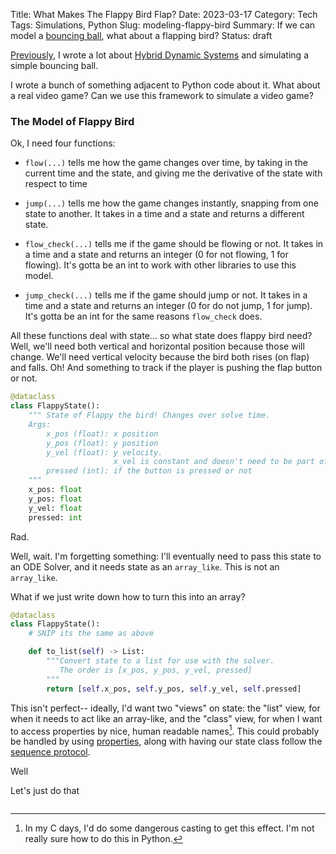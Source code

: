 Title: What Makes The Flappy Bird Flap?
Date: 2023-03-17
Category: Tech
Tags: Simulations, Python
Slug: modeling-flappy-bird
Summary: If we can model a [bouncing ball]({filename}/bouncing-balls.md), what about a flapping bird?
Status: draft

[Previously]({filename}/bouncing-balls.md), I wrote a lot about [Hybrid Dynamic Systems]({https://dl.acm.org/doi/pdf/10.1145/3337722.3337757}) and simulating a simple bouncing ball.

I wrote a bunch of something adjacent to Python code about it. What about a real video game? Can we use this framework to simulate a video game?

### The Model of Flappy Bird
Ok, I need four functions:  

* ```flow(...)``` tells me how the game changes over time, by taking in the current time and the state, and giving me the derivative of the state with respect to time  

* ```jump(...)``` tells me how the game changes instantly, snapping from one state to another. It takes in a time and a state and returns a different state.  

* ```flow_check(...)``` tells me if the game should be flowing or not. It takes in a time and a state and returns an integer (0 for not flowing, 1 for flowing). It's gotta be an int to work with other libraries to use this model.  

* ```jump_check(...)``` tells me if the game should jump or not. It takes in a time and a state and returns an integer (0 for do not jump, 1 for jump). It's gotta be an int for the same reasons ```flow_check``` does.  

All these functions deal with state... so what state does flappy bird need? Well, we'll need both vertical and horizontal position because those will change. We'll need vertical velocity because the bird both rises (on flap) and falls. Oh! And something to track if the player is pushing the flap button or not.

```python
@dataclass
class FlappyState():
    """ State of Flappy the bird! Changes over solve time.
    Args:
        x_pos (float): x position
        y_pos (float): y position
        y_vel (float): y velocity.
                       x_vel is constant and doesn't need to be part of state.
        pressed (int): if the button is pressed or not
    """
    x_pos: float
    y_pos: float
    y_vel: float
    pressed: int
```

Rad.

Well, wait. I'm forgetting something: I'll eventually need to pass this state to an ODE Solver, and it needs state as an `array_like`. This is not an `array_like`.

What if we just write down how to turn this into an array?

```python 
@dataclass
class FlappyState():
    # SNIP its the same as above

    def to_list(self) -> List:
        """Convert state to a list for use with the solver.
           The order is [x_pos, y_pos, y_vel, pressed]
        """
        return [self.x_pos, self.y_pos, self.y_vel, self.pressed]
```

This isn't perfect-- ideally, I'd want two "views" on state: the "list" view, for when it needs to act like an array-like, and the "class" view, for when I want to access properties by nice, human readable names[^1]. This could probably be handled by using [properties](https://docs.python.org/3/library/functions.html?highlight=property#property), along with having our state class follow the [sequence protocol](https://docs.python.org/3/glossary.html#term-sequence).

Well

Let's just do that

```python
```


[^1]: In my C days, I'd do some dangerous casting to get this effect. I'm not really sure how to do this in Python.